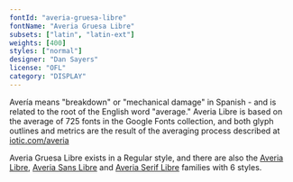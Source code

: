 ```yaml
---
fontId: "averia-gruesa-libre"
fontName: "Averia Gruesa Libre"
subsets: ["latin", "latin-ext"]
weights: [400]
styles: ["normal"]
designer: "Dan Sayers"
license: "OFL"
category: "DISPLAY"
---
```


<p>
Avería means "breakdown" or "mechanical damage" in Spanish - and is related to the root of the English word "average." 
Averia Libre is based on the average of 725 fonts in the Google Fonts collection, and both glyph outlines and metrics are the result of the averaging process described at <a href="http://iotic.com/averia/">iotic.com/averia</a>
</p>
<p>
Averia Gruesa Libre exists in a Regular style, and there are also the <a href="http://www.google.com/fonts/specimen/Averia+Libre">Averia Libre</a>, <a href="http://www.google.com/fonts/specimen/Averia+Sans+Libre">Averia Sans Libre</a> and <a href="http://www.google.com/fonts/specimen/Averia+Serif+Libre">Averia Serif Libre</a> families with 6 styles.
</p>
